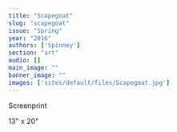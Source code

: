 ```yaml
---
title: "Scapegoat"
slug: "scapegoat"
issue: "Spring"
year: "2016"
authors: ['Spinney']
section: "art"
audio: []
main_image: ""
banner_image: ""
images: ['sites/default/files/Scapegoat.jpg']
---
```

Screenprint

 13" x 20"

